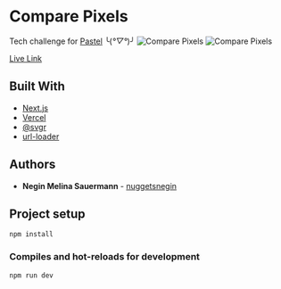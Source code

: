 # Compare Pixels
Tech challenge for [Pastel](https://usepastel.com/) ╰(*°▽°*)╯
![Compare Pixels](https://i.imgur.com/1mreTg5.png)
![Compare Pixels](https://i.imgur.com/32TYWMX.png)

[Live Link](https://compare-pixels.vercel.app/)

## Built With

* [Next.js](https://nextjs.org/)
* [Vercel](https://vercel.com/)
* [@svgr](https://www.npmjs.com/package/@svgr/webpack)
* [url-loader](https://github.com/webpack-contrib/url-loader)

## Authors

* **Negin Melina Sauermann** - [nuggetsnegin](https://github.com/nuggetsnegin)

## Project setup
```
npm install
```

### Compiles and hot-reloads for development
```
npm run dev
```

